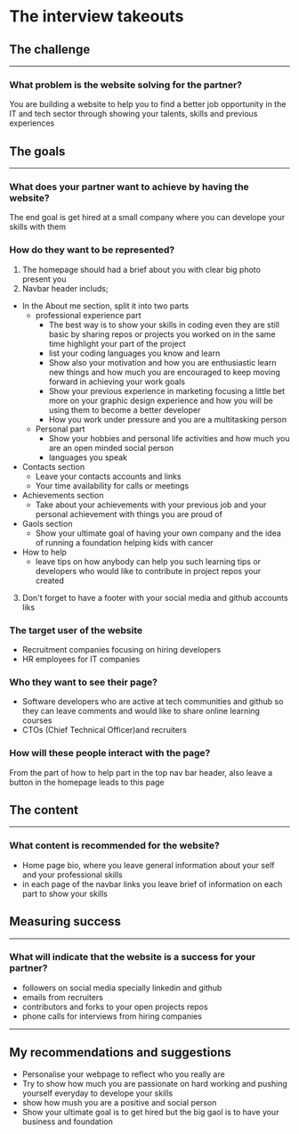 # The interview takeouts 

## The challenge
---
### What problem is the website solving for the partner?
You are building a website to help you to find a better job opportunity in the IT and tech sector through showing your talents, skills and previous experiences

## The goals
---
### What does your partner want to achieve by having the website?
The end goal is get hired at a small company where you can develope your skills with them

### How do they want to be represented?
1. The homepage should had a brief about you with clear big photo present you
2. Navbar header includs;  
- In the About me section, split it into two parts
  - professional experience part
    - The best way is to show your skills in coding even they are still basic by sharing repos or projects you worked on in the same time highlight your part of the project
    - list your coding languages you know and learn
    - Show also your motivation and how you are enthusiastic learn new things and how much you are encouraged to keep moving forward in achieving your work goals
    - Show your previous experience in marketing focusing a little bet more on your graphic design experience and how you will be using them to become a better developer
    - How you work under pressure and you are a multitasking person
  - Personal part 
    - Show your hobbies and personal life activities and how much you are an open minded social person 
    - languages you speak
- Contacts section
  - Leave your contacts accounts and links
  - Your time availability for calls or meetings
- Achievements section
  - Take about your achievements with your previous job and your personal achievement with things you are proud of
- Gaols section
   - Show your ultimate goal of having your own company and the idea of running a foundation helping kids with cancer 
- How to help
  - leave tips on how anybody can help you such learning tips or developers who would like to contribute in project repos your created
  
3. Don't forget to have a footer with your social media and github accounts liks

### The target user of the website
- Recruitment companies focusing on hiring developers
- HR employees for IT companies
  
### Who they want to see their page?
- Software developers who are active at tech communities and github so they can leave comments and would like to share online learning courses
- CTOs (Chief Technical Officer)and recruiters 

### How will these people interact with the page?
From the part of how to help part in the top nav bar header, also leave a button in the homepage leads to this page

## The content
---
### What content is recommended for the website?
- Home page bio, where you leave general information about your self and your professional skills
- in each page of the navbar links you leave brief of information on each part to show your skills

## Measuring success
---
### What will indicate that the website is a success for your partner?
- followers on social media specially linkedin and github
- emails from recruiters
- contributors and forks to your open projects repos
- phone calls for interviews from hiring companies

---
## My recommendations and suggestions
- Personalise your webpage to reflect who you really are
- Try to show how much you are passionate on hard working and pushing yourself everyday to develope your skills
- show how mush you are a positive and social person
- Show your ultimate goal is to get hired but the big gaol is to have your business and foundation 
